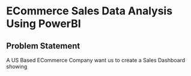 # ECommerce Sales Data Analysis Using PowerBI

## Problem Statement

A US Based ECommerce Company want us to create a Sales Dashboard showing  
